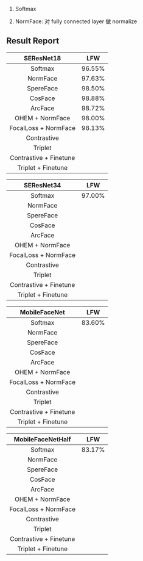 1. Softmax

2. NormFace: 对 fully connected layer 做 normalize 


## Result Report

|      SEResNet18    |   LFW  |
|:------------------:|:------:|
|       Softmax      | 96.55% |
|       NormFace     | 97.63% |
|      SpereFace     | 98.50% |
|       CosFace      | 98.88% |
|       ArcFace      | 98.72% |
|   OHEM + NormFace  | 98.00% |
|FocalLoss + NormFace| 98.13% |
|     Contrastive    |
|        Triplet     |
| Contrastive + Finetune|
| Triplet + Finetune |

|      SEResNet34    |   LFW  |
|:------------------:|:------:|
|       Softmax      | 97.00% |
|       NormFace     |        |
|      SpereFace     | 		  |
|       CosFace      | 		  |
|       ArcFace      |        |
|   OHEM + NormFace  |        |
|FocalLoss + NormFace|        |
|     Contrastive    |
|        Triplet     |
| Contrastive + Finetune|
| Triplet + Finetune |

|    MobileFaceNet   |   LFW  |
|:------------------:|:------:|
|       Softmax      | 83.60% |
|       NormFace     |        |
|      SpereFace     | 		  |
|       CosFace      | 		  |
|       ArcFace      |        |
|   OHEM + NormFace  |        |
|FocalLoss + NormFace|        |
|     Contrastive    |
|        Triplet     |
| Contrastive + Finetune|
| Triplet + Finetune |

|    MobileFaceNetHalf   |   LFW  |
|:------------------:|:------:|
|       Softmax      | 83.17% |
|       NormFace     |        |
|      SpereFace     | 		  |
|       CosFace      | 		  |
|       ArcFace      |        |
|   OHEM + NormFace  |        |
|FocalLoss + NormFace|        |
|     Contrastive    |
|        Triplet     |
| Contrastive + Finetune|
| Triplet + Finetune |